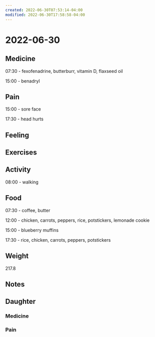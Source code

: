 ```yaml
---
created: 2022-06-30T07:53:14-04:00
modified: 2022-06-30T17:58:58-04:00
---
```


# 2022-06-30

## Medicine

07:30 - fexofenadrine, butterburr, vitamin D, flaxseed oil

15:00 - benadryl


## Pain

15:00 - sore face

17:30 - head hurts


## Feeling


## Exercises


## Activity

08:00 - walking


## Food

07:30 - coffee, butter 

12:00 - chicken, carrots, peppers, rice, potstickers, lemonade cookie

15:00 - blueberry muffins

17:30 - rice, chicken, carrots, peppers, potstickers 


## Weight

217.8

## Notes


## Daughter

### Medicine


### Pain
